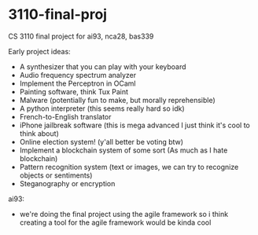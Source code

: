 # 3110-final-proj
CS 3110 final project for ai93, nca28, bas339

Early project ideas: 
* A synthesizer that you can play with your keyboard
* Audio frequency spectrum analyzer
* Implement the Perceptron in OCaml
* Painting software, think Tux Paint
* Malware (potentially fun to make, but morally reprehensible)
* A python interpreter (this seems really hard so idk)
* French-to-English translator
* iPhone jailbreak software (this is mega advanced I just think it's cool to think about)
* Online election system! (y'all better be voting btw)
* Implement a blockchain system of some sort (As much as I hate blockchain)
* Pattern recognition system (text or images, we can try to recognize objects or sentiments)
* Steganography or encryption

ai93:
* we're doing the final project using the agile framework so i think creating a tool for the agile framework would be kinda cool
